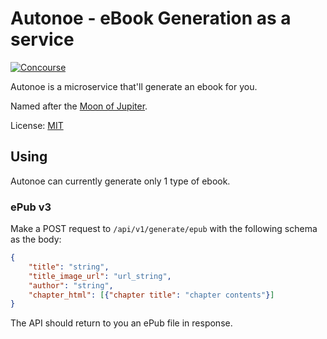 # Autonoe - eBook Generation as a service

[![Concourse](https://ci.younata.com/api/v1/pipelines/tethys/jobs/autonoe_tests/badge)](https://ci.younata.com/)

Autonoe is a microservice that'll generate an ebook for you.

Named after the [Moon of Jupiter](https://en.wikipedia.org/wiki/Autonoe_(moon)).

License: [MIT](LICENSE)

## Using

Autonoe can currently generate only 1 type of ebook.

### ePub v3

Make a POST request to `/api/v1/generate/epub` with the following schema as the body:

```json
{
    "title": "string",
    "title_image_url": "url_string",
    "author": "string",
    "chapter_html": [{"chapter title": "chapter contents"}]
}
```

The API should return to you an ePub file in response.

